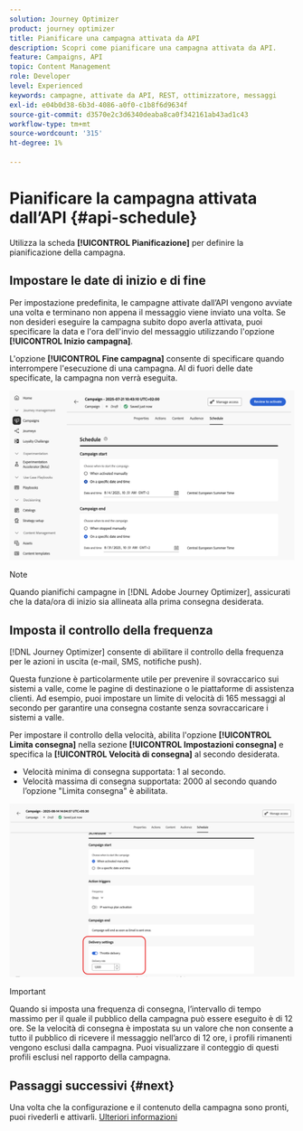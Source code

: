 ```yaml
---
solution: Journey Optimizer
product: journey optimizer
title: Pianificare una campagna attivata da API
description: Scopri come pianificare una campagna attivata da API.
feature: Campaigns, API
topic: Content Management
role: Developer
level: Experienced
keywords: campagne, attivate da API, REST, ottimizzatore, messaggi
exl-id: e04b0d38-6b3d-4086-a0f0-c1b8f6d9634f
source-git-commit: d3570e2c3d6340deaba8ca0f342161ab43ad1c43
workflow-type: tm+mt
source-wordcount: '315'
ht-degree: 1%

---
```


# Pianificare la campagna attivata dall’API {#api-schedule}

Utilizza la scheda **[!UICONTROL Pianificazione]** per definire la pianificazione della campagna.

## Impostare le date di inizio e di fine

Per impostazione predefinita, le campagne attivate dall’API vengono avviate una volta e terminano non appena il messaggio viene inviato una volta. Se non desideri eseguire la campagna subito dopo averla attivata, puoi specificare la data e l&#39;ora dell&#39;invio del messaggio utilizzando l&#39;opzione **[!UICONTROL Inizio campagna]**.

L&#39;opzione **[!UICONTROL Fine campagna]** consente di specificare quando interrompere l&#39;esecuzione di una campagna. Al di fuori delle date specificate, la campagna non verrà eseguita.

![](assets/api-triggered-schedule.png)

>[!NOTE]
>
>Quando pianifichi campagne in [!DNL Adobe Journey Optimizer], assicurati che la data/ora di inizio sia allineata alla prima consegna desiderata.

## Imposta il controllo della frequenza

[!DNL Journey Optimizer] consente di abilitare il controllo della frequenza per le azioni in uscita (e-mail, SMS, notifiche push).

Questa funzione è particolarmente utile per prevenire il sovraccarico sui sistemi a valle, come le pagine di destinazione o le piattaforme di assistenza clienti. Ad esempio, puoi impostare un limite di velocità di 165 messaggi al secondo per garantire una consegna costante senza sovraccaricare i sistemi a valle.

Per impostare il controllo della velocità, abilita l&#39;opzione **[!UICONTROL Limita consegna]** nella sezione **[!UICONTROL Impostazioni consegna]** e specifica la **[!UICONTROL Velocità di consegna]** al secondo desiderata.

* Velocità minima di consegna supportata: 1 al secondo.
* Velocità massima di consegna supportata: 2000 al secondo quando l’opzione &quot;Limita consegna&quot; è abilitata.

![](assets/throttling-rate-control.png)

>[!IMPORTANT]
>
>Quando si imposta una frequenza di consegna, l’intervallo di tempo massimo per il quale il pubblico della campagna può essere eseguito è di 12 ore. Se la velocità di consegna è impostata su un valore che non consente a tutto il pubblico di ricevere il messaggio nell’arco di 12 ore, i profili rimanenti vengono esclusi dalla campagna. Puoi visualizzare il conteggio di questi profili esclusi nel rapporto della campagna.

## Passaggi successivi {#next}

Una volta che la configurazione e il contenuto della campagna sono pronti, puoi rivederli e attivarli. [Ulteriori informazioni](../campaigns/review-activate-api-triggered-campaign.md)
